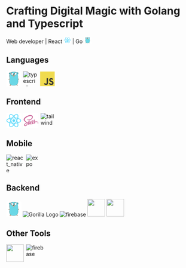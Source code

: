 # Crafting Digital Magic with Golang and Typescript

Web developer | React   <img src="https://raw.githubusercontent.com/devicons/devicon/master/icons/react/react-original.svg" alt="react" width="19" height="17"/>
| Go   <img src="https://raw.githubusercontent.com/devicons/devicon/master/icons/go/go-original.svg" alt="python" width="19" height="17"/>

## Languages
<div style="display: flex; flex-direction: row; gap: 5px;">
  <img src="https://raw.githubusercontent.com/devicons/devicon/master/icons/go/go-original.svg" alt="python" width="40" height="40" />
  <img src="https://cdn.jsdelivr.net/gh/devicons/devicon/icons/typescript/typescript-original.svg" alt="typescript" width="40" height="40" />
  <img src="https://raw.githubusercontent.com/devicons/devicon/master/icons/javascript/javascript-original.svg" alt="javascript" width="40" height="40" margin-right="30px" />
</div>

## Frontend
<div style="display:flex ; flex-direction:row ; gap:6px ; text-decoration: none; " >
  <img src="https://raw.githubusercontent.com/devicons/devicon/master/icons/react/react-original.svg" alt="react" width="40" height="40"/>
  <img src="https://raw.githubusercontent.com/devicons/devicon/master/icons/sass/sass-original.svg" alt="sass" width="40" height="40"/>
   <img src="https://cdn.jsdelivr.net/gh/devicons/devicon@latest/icons/tailwindcss/tailwindcss-original.svg" alt="tailwind" width="40" height="40"/>
</div>

## Mobile
<div style="display:flex ; flex-direction:row ; gap:6px ; text-decoration: none; " >
    <img src="https://cdn.worldvectorlogo.com/logos/react-native-1.svg" alt="react_native" width="47" height="47"/>
      <img src="https://cdn.worldvectorlogo.com/logos/expo-1.svg" alt="expo" width="40" height="40"/>
  </div>

## Backend
<div style="text-decoration: none;" >
<img src="https://raw.githubusercontent.com/devicons/devicon/master/icons/go/go-original.svg" alt="python" width="40" height="40"/>
 <img src="https://github.com/gorilla/.github/assets/53367916/d92caabf-98e0-473e-bfbf-ab554ba435e5"
         alt="Gorilla Logo" width="40" height="40"/>
<img src="https://www.vectorlogo.zone/logos/firebase/firebase-icon.svg" alt="firebase" width="40" height="40"/>
  <img src="https://cdn.jsdelivr.net/gh/devicons/devicon/icons/mysql/mysql-original-wordmark.svg" width="47" height="47"/>
<img src="https://cdn.jsdelivr.net/gh/devicons/devicon/icons/postgresql/postgresql-original-wordmark.svg" width="47" height="47" />
</div>

## Other Tools
<div style="display:flex ; flex-direction:row ; gap:6px ; text-decoration: none; "> 
<img src="https://cdn.jsdelivr.net/gh/devicons/devicon/icons/docker/docker-original.svg" width="47" height="47" />
<img src="https://www.vectorlogo.zone/logos/github/github-icon.svg" alt="firebase" width="47" height="47"/>
</div>
